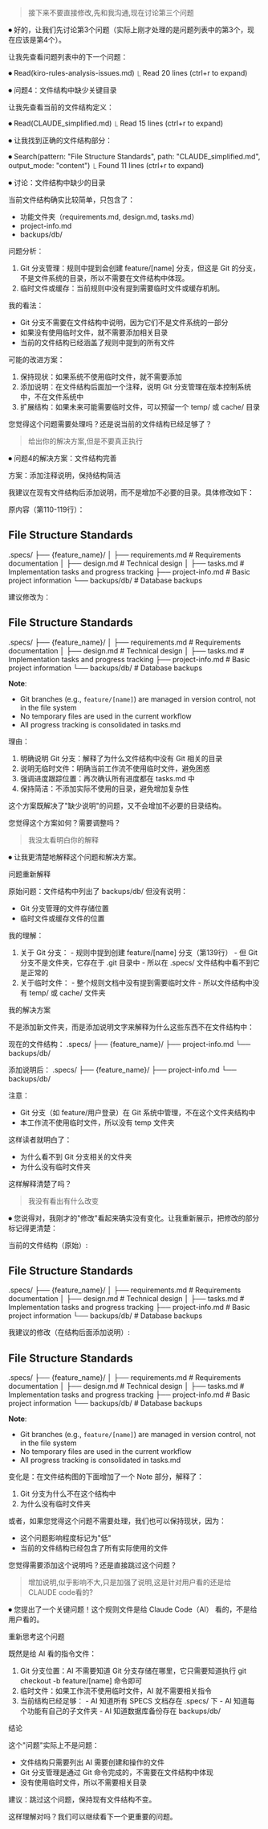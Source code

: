 > 接下来不要直接修改,先和我沟通,现在讨论第三个问题

⏺ 好的，让我们先讨论第3个问题（实际上刚才处理的是问题列表中的第3个，现在应该是第4个）。

  让我先查看问题列表中的下一个问题：

⏺ Read(kiro-rules-analysis-issues.md)
  ⎿  Read 20 lines (ctrl+r to expand)

⏺ 问题4：文件结构中缺少关键目录

  让我先查看当前的文件结构定义：

⏺ Read(CLAUDE_simplified.md)
  ⎿  Read 15 lines (ctrl+r to expand)

⏺ 让我找到正确的文件结构部分：

⏺ Search(pattern: "File Structure Standards", path: "CLAUDE_simplified.md", output_mode: "content")
  ⎿  Found 11 lines (ctrl+r to expand)

⏺ 讨论：文件结构中缺少的目录

  当前文件结构确实比较简单，只包含了：
  - 功能文件夹（requirements.md, design.md, tasks.md）
  - project-info.md
  - backups/db/

  问题分析：
  1. Git 分支管理：规则中提到会创建 feature/[name] 分支，但这是 Git
  的分支，不是文件系统的目录，所以不需要在文件结构中体现。
  2. 临时文件或缓存：当前规则中没有提到需要临时文件或缓存机制。

  我的看法：
  - Git 分支不需要在文件结构中说明，因为它们不是文件系统的一部分
  - 如果没有使用临时文件，就不需要添加相关目录
  - 当前的文件结构已经涵盖了规则中提到的所有文件

  可能的改进方案：
  1. 保持现状：如果系统不使用临时文件，就不需要添加
  2. 添加说明：在文件结构后面加一个注释，说明 Git 分支管理在版本控制系统中，不在文件系统中
  3. 扩展结构：如果未来可能需要临时文件，可以预留一个 temp/ 或 cache/ 目录

  您觉得这个问题需要处理吗？还是说当前的文件结构已经足够了？

> 给出你的解决方案,但是不要真正执行

⏺ 问题4的解决方案：文件结构完善

  方案：添加注释说明，保持结构简洁

  我建议在现有文件结构后添加说明，而不是增加不必要的目录。具体修改如下：

  原内容（第110-119行）：
  ## File Structure Standards
  .specs/
  ├── {feature_name}/
  │   ├── requirements.md     # Requirements documentation
  │   ├── design.md          # Technical design
  │   ├── tasks.md           # Implementation tasks and progress tracking
  ├── project-info.md        # Basic project information
  └── backups/db/           # Database backups


  建议修改为：
  ## File Structure Standards
  .specs/
  ├── {feature_name}/
  │   ├── requirements.md     # Requirements documentation
  │   ├── design.md          # Technical design
  │   ├── tasks.md           # Implementation tasks and progress tracking
  ├── project-info.md        # Basic project information
  └── backups/db/           # Database backups

  **Note**:
  - Git branches (e.g., `feature/[name]`) are managed in version control, not in the file system
  - No temporary files are used in the current workflow
  - All progress tracking is consolidated in tasks.md

  理由：

  1. 明确说明 Git 分支：解释了为什么文件结构中没有 Git 相关的目录
  2. 说明无临时文件：明确当前工作流不使用临时文件，避免困惑
  3. 强调进度跟踪位置：再次确认所有进度都在 tasks.md 中
  4. 保持简洁：不添加实际不使用的目录，避免增加复杂性

  这个方案既解决了"缺少说明"的问题，又不会增加不必要的目录结构。

  您觉得这个方案如何？需要调整吗？

> 我没太看明白你的解释

⏺ 让我更清楚地解释这个问题和解决方案。

  问题重新解释

  原始问题：文件结构中列出了 backups/db/ 但没有说明：
  - Git 分支管理的文件存储位置
  - 临时文件或缓存文件的位置

  我的理解：
  1. 关于 Git 分支：
    - 规则中提到创建 feature/[name] 分支（第139行）
    - 但 Git 分支不是文件夹，它存在于 .git 目录中
    - 所以在 .specs/ 文件结构中看不到它是正常的
  2. 关于临时文件：
    - 整个规则文档中没有提到需要临时文件
    - 所以文件结构中没有 temp/ 或 cache/ 文件夹

  我的解决方案

  不是添加新文件夹，而是添加说明文字来解释为什么这些东西不在文件结构中：

  现在的文件结构：
  .specs/
  ├── {feature_name}/
  ├── project-info.md
  └── backups/db/

  添加说明后：
  .specs/
  ├── {feature_name}/
  ├── project-info.md
  └── backups/db/

  注意：
  - Git 分支（如 feature/用户登录）在 Git 系统中管理，不在这个文件夹结构中
  - 本工作流不使用临时文件，所以没有 temp 文件夹

  这样读者就明白了：
  - 为什么看不到 Git 分支相关的文件夹
  - 为什么没有临时文件夹

  这样解释清楚了吗？

> 我没有看出有什么改变

⏺ 您说得对，我刚才的"修改"看起来确实没有变化。让我重新展示，把修改的部分标记得更清楚：

  当前的文件结构（原始）:

  ## File Structure Standards
  .specs/
  ├── {feature_name}/
  │   ├── requirements.md     # Requirements documentation
  │   ├── design.md          # Technical design
  │   ├── tasks.md           # Implementation tasks and progress tracking
  ├── project-info.md        # Basic project information
  └── backups/db/           # Database backups


  我建议的修改（在结构后面添加说明）:

  ## File Structure Standards
  .specs/
  ├── {feature_name}/
  │   ├── requirements.md     # Requirements documentation
  │   ├── design.md          # Technical design
  │   ├── tasks.md           # Implementation tasks and progress tracking
  ├── project-info.md        # Basic project information
  └── backups/db/           # Database backups

  **Note**:
  - Git branches (e.g., `feature/[name]`) are managed in version control, not in the file system
  - No temporary files are used in the current workflow
  - All progress tracking is consolidated in tasks.md

  变化是：在文件结构图的下面增加了一个 Note 部分，解释了：
  1. Git 分支为什么不在这个结构中
  2. 为什么没有临时文件夹

  或者，如果您觉得这个问题不需要处理，我们也可以保持现状，因为：
  - 这个问题影响程度标记为"低"
  - 当前的文件结构已经包含了所有实际使用的文件

  您觉得需要添加这个说明吗？还是直接跳过这个问题？

> 增加说明,似乎影响不大,只是加强了说明,这是针对用户看的还是给 CLAUDE code看的?

⏺ 您提出了一个关键问题！这个规则文件是给 Claude Code（AI） 看的，不是给用户看的。

  重新思考这个问题

  既然是给 AI 看的指令文件：

  1. Git 分支位置：AI 不需要知道 Git 分支存储在哪里，它只需要知道执行 git checkout -b feature/[name] 命令即可
  2. 临时文件：如果工作流不使用临时文件，AI 就不需要相关指令
  3. 当前结构已经足够：
    - AI 知道所有 SPECS 文档存在 .specs/ 下
    - AI 知道每个功能有自己的子文件夹
    - AI 知道数据库备份存在 backups/db/

  结论

  这个"问题"实际上不是问题：
  - 文件结构只需要列出 AI 需要创建和操作的文件
  - Git 分支管理是通过 Git 命令完成的，不需要在文件结构中体现
  - 没有使用临时文件，所以不需要相关目录

  建议：跳过这个问题，保持现有文件结构不变。

  这样理解对吗？我们可以继续看下一个更重要的问题。
